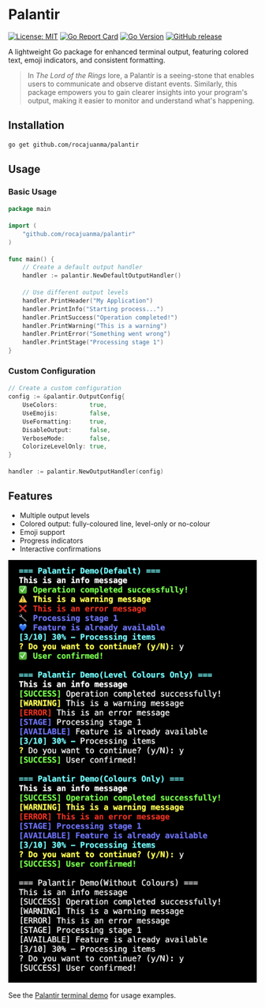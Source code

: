 # Palantir

[![License: MIT](https://img.shields.io/badge/License-MIT-yellow.svg)](https://opensource.org/licenses/MIT)
[![Go Report Card](https://goreportcard.com/badge/github.com/rocajuanma/palantir)](https://goreportcard.com/report/github.com/rocajuanma/palantir)
[![Go Version](https://img.shields.io/badge/go-%3E%3D1.23.6-blue.svg)](https://golang.org/)
[![GitHub release](https://img.shields.io/github/release/rocajuanma/palantir.svg)](https://github.com/rocajuanma/palantir/releases)

A lightweight Go package for enhanced terminal output, featuring colored text, emoji indicators, and consistent formatting.

> In *The Lord of the Rings* lore, a Palantír is a seeing-stone that enables users to communicate and observe distant events. Similarly, this package empowers you to gain clearer insights into your program's output, making it easier to monitor and understand what's happening.


## Installation

```bash
go get github.com/rocajuanma/palantir
```

## Usage

### Basic Usage

```go
package main

import (
    "github.com/rocajuanma/palantir"
)

func main() {
    // Create a default output handler
    handler := palantir.NewDefaultOutputHandler()
    
    // Use different output levels
    handler.PrintHeader("My Application")
    handler.PrintInfo("Starting process...")
    handler.PrintSuccess("Operation completed!")
    handler.PrintWarning("This is a warning")
    handler.PrintError("Something went wrong")
    handler.PrintStage("Processing stage 1")
}
```

### Custom Configuration

```go
// Create a custom configuration
config := &palantir.OutputConfig{
    UseColors:         true,
    UseEmojis:         false,
    UseFormatting:     true,
    DisableOutput:     false,
    VerboseMode:       false,
    ColorizeLevelOnly: true,
}

handler := palantir.NewOutputHandler(config)
```

## Features

- Multiple output levels
- Colored output: fully-coloured line, level-only or no-colour
- Emoji support
- Progress indicators
- Interactive confirmations


<p align="center">
  <img src="./cmd/demo/terminal.png" alt="Palantir Demo">
</p>


See the [Palantir terminal demo](cmd/demo/README.md) for usage examples.

